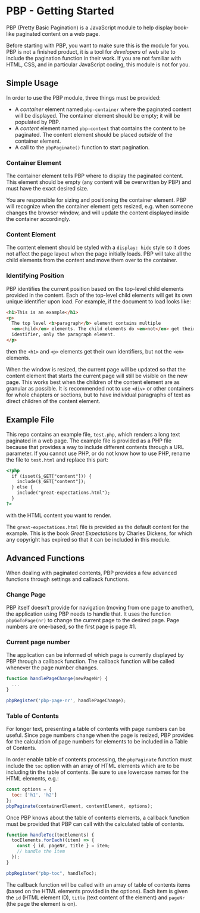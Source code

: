 # PBP - Getting Started

PBP (Pretty Basic Pagination) is a JavaScript module to help display
book-like paginated content on a web page.

Before starting with PBP, you want to make sure this is the module for
you. PBP is not a finished product, it is a tool for _developers_ of web site
to include the pagination function in their work. If you are not familiar
with HTML, CSS, and in particular JavaScript coding, this module is not
for you.

## Simple Usage

In order to use the PBP module, three things must be provided:

- A _container_ element named `pbp-container` where the paginated
  content will be displayed. The container element should be empty; it will
  be populated by PBP.
- A _content_ element named `pbp-content` that contains the content to be
  paginated. The content element should be placed _outside_ of the container
  element.
- A call to the `pbpPaginate()` function to start pagination.

### Container Element

The container element tells PBP where to display the paginated content. This
element should be empty (any content will be overwritten by PBP) and must have
the exact desired size.

You are responsible for sizing and positioning the container element. PBP will
recognize when the container element gets resized, e.g. when someone changes
the browser window, and will update the content displayed inside the container
accordingly.

### Content Element

The content element should be styled with a `display: hide` style so it does
not affect the page layout when the page initially loads. PBP will take all
the child elements from the content and move them over to the container.

### Identifying Position

PBP identifies the current position based on the top-level child elements
provided in the content. Each of the top-level child elements will get
its own unique identifier upon load. For example, if the document to load
looks like:

```html
<h1>This is an example</h1>
<p>
  The top level <b>paragraph</b> element contains multiple
  <em>child</em> elements. The child elements do <em>not</em> get their own
  identifier, only the paragraph element.
</p>
```

then the `<h1>` and `<p>` elements get their own identifiers, but not the
`<em>` elements.

When the window is resized, the current
page will be updated so that the content element that starts the current
page will still be visible on the new page. This works best when the
children of the content element are as granular as possible. It is recommended
not to use `<div>` or other containers for whole chapters or sections, but to
have individual paragraphs of text as direct children of the content element.

## Example File

This repo contains an example file, `test.php`, which renders a long text
paginated in a web page. The example file is provided as a PHP file because
that provides a way to include different contents through a URL parameter.
If you cannot use PHP, or do not know how to use PHP, rename the file to
`test.html` and replace this part:

```html
<?php
  if (isset($_GET["content"])) {
    include($_GET["content"]);
  } else {
    include("great-expectations.html");
  }
?>
```

with the HTML content you want to render.

The `great-expectations.html` file is provided as the default content for the
example. This is the book _Great Expectations_ by Charles Dickens, for which
any copyright has expired so that it can be included in this module.

## Advanced Functions

When dealing with paginated contents, PBP provides a few advanced functions
through settings and callback functions.

### Change Page

PBP itself doesn't provide for navigation (moving from one page to another),
the application using PBP needs to handle that. It uses the function
`pbpGoToPage(nr)` to change the current page to the desired page. Page
numbers are one-based, so the first page is page #1.

### Current page number

The application can be informed of which page is currently displayed by PBP
through a callback function. The callback function will be called whenever
the page number changes.

```javascript
function handlePageChange(newPageNr) {
  ...
}

pbpRegister('pbp-page-nr', handlePageChange);
```

### Table of Contents

For longer text, presenting a table of contents with page numbers can be
useful. Since page numbers change when the page is resized, PBP provides
for the calculation of page numbers for elements to be included in a Table
of Contents.

In order enable table of contents processing, the `pbpPaginate` function
must include the `toc` option with an array of HTML elements which are to
be including tin the table of contents. Be sure to use lowercase names for
the HTML elements, e.g.:

```javascript
const options = {
  toc: ['h1', 'h2']
};
pbpPaginate(containerElement, contentElement, options);
```

Once PBP knows about the table of contents elements, a callback function
must be provided that PBP can call with the calculated table of contents.

```javascript
function handleToc(tocElements) {
  tocElements.forEach((item) => {
    const { id, pageNr, title } = item;
    // handle the item
  });
}

pbpRegister("pbp-toc", handleToc);
```

The callback function will be called with an array of table of contents items
(based on the HTML elements provided in the options). Each item is given the
`id` (HTML element ID), `title` (text content of the element) and `pageNr`
(the page the element is on).
